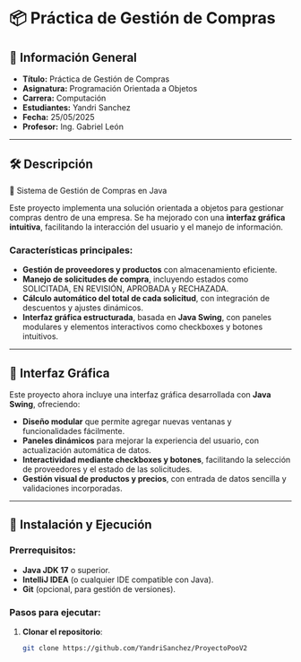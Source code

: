 # 📦 Práctica de Gestión de Compras

## 📌 Información General

- **Título:** Práctica de Gestión de Compras
- **Asignatura:** Programación Orientada a Objetos
- **Carrera:** Computación
- **Estudiantes:** Yandri Sanchez
- **Fecha:** 25/05/2025
- **Profesor:** Ing. Gabriel León

---

## 🛠️ Descripción

🛒 Sistema de Gestión de Compras en Java

Este proyecto implementa una solución orientada a objetos para gestionar compras dentro de una empresa. Se ha mejorado con una **interfaz gráfica intuitiva**, facilitando la interacción del usuario y el manejo de información.

### Características principales:
- **Gestión de proveedores y productos** con almacenamiento eficiente.
- **Manejo de solicitudes de compra**, incluyendo estados como SOLICITADA, EN REVISIÓN, APROBADA y RECHAZADA.
- **Cálculo automático del total de cada solicitud**, con integración de descuentos y ajustes dinámicos.
- **Interfaz gráfica estructurada**, basada en **Java Swing**, con paneles modulares y elementos interactivos como checkboxes y botones intuitivos.

---

## 🎨 Interfaz Gráfica

Este proyecto ahora incluye una interfaz gráfica desarrollada con **Java Swing**, ofreciendo:
- **Diseño modular** que permite agregar nuevas ventanas y funcionalidades fácilmente.
- **Paneles dinámicos** para mejorar la experiencia del usuario, con actualización automática de datos.
- **Interactividad mediante checkboxes y botones**, facilitando la selección de proveedores y el estado de las solicitudes.
- **Gestión visual de productos y precios**, con entrada de datos sencilla y validaciones incorporadas.

---

## 🚀 Instalación y Ejecución

### Prerrequisitos:
- **Java JDK 17** o superior.
- **IntelliJ IDEA** (o cualquier IDE compatible con Java).
- **Git** (opcional, para gestión de versiones).

### Pasos para ejecutar:
1. **Clonar el repositorio**:
   ```bash
   git clone https://github.com/YandriSanchez/ProyectoPooV2